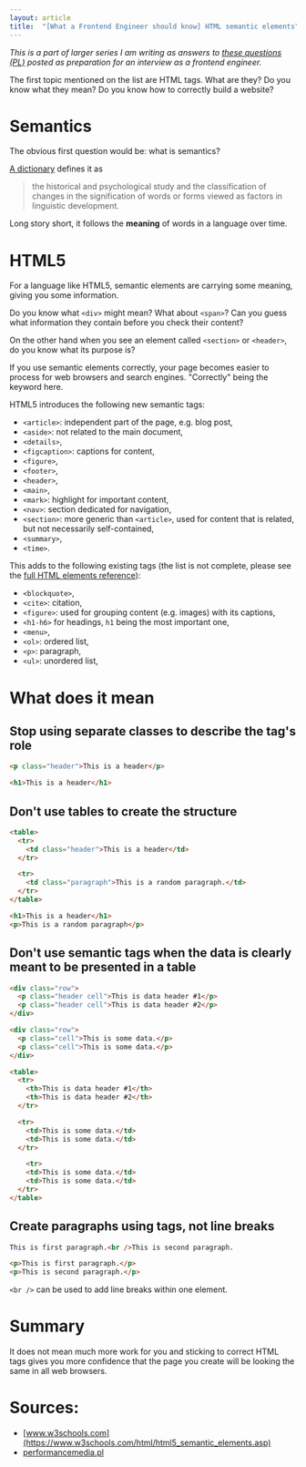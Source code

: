 ```yaml
---
layout: article
title:  "[What a Frontend Engineer should know] HTML semantic elements"
---
```


*This is a part of larger series I am writing as answers to [these questions (PL)](https://solutionchaser.com/rekrutacja-na-front-end-developera-porady-pytania/) posted as preparation for an interview as a frontend engineer.*

The first topic mentioned on the list are HTML tags. What are they? Do you know what they mean? Do you know how to correctly build a website?

<!--more-->

# Semantics

The obvious first question would be: what is semantics?

[A dictionary](https://www.merriam-webster.com/dictionary/semantics) defines it as
> the historical and psychological study and the classification of changes in the signification of words or forms viewed as factors in linguistic development.

Long story short, it follows the **meaning** of words in a language over time.

# HTML5

For a language like HTML5, semantic elements are carrying some meaning, giving you some information.

Do you know what `<div>` might mean? What about `<span>`? Can you guess what information they contain before you check their content?

On the other hand when you see an element called `<section>` or `<header>`, do you know what its purpose is?

If you use semantic elements correctly, your page becomes easier to process for web browsers and search engines. "Correctly" being the keyword here.

HTML5 introduces the following new semantic tags:

* `<article>`: independent part of the page, e.g. blog post,
* `<aside>`: not related to the main document,
* `<details>`,
* `<figcaption>`: captions for content,
* `<figure>`,
* `<footer>`,
* `<header>`,
* `<main>`,
* `<mark>`: highlight for important content,
* `<nav>`: section dedicated for navigation,
* `<section>`: more generic than `<article>`, used for content that is related, but not necessarily self-contained,
* `<summary>`,
* `<time>`.

This adds to the following existing tags (the list is not complete, please see the [full HTML elements reference](https://developer.mozilla.org/en-US/docs/Web/HTML/Element)):

* `<blockquote>`,
* `<cite>`: citation,
* `<figure>`: used for grouping content (e.g. images) with its captions,
* `<h1-h6>` for headings, `h1` being the most important one,
* `<menu>`,
* `<ol>`: ordered list,
* `<p>`: paragraph,
* `<ul>`: unordered list,

# What does it mean

## Stop using separate classes to describe the tag's role

```html
<p class="header">This is a header</p>
```

```html
<h1>This is a header</h1>
```

## Don't use tables to create the structure

```html
<table>
  <tr>
    <td class="header">This is a header</td>
  </tr>

  <tr>
    <td class="paragraph">This is a random paragraph.</td>
  </tr>
</table>
```

```html
<h1>This is a header</h1>
<p>This is a random paragraph</p>
```

## Don't use semantic tags when the data is clearly meant to be presented in a table

```html
<div class="row">
  <p class="header cell">This is data header #1</p>
  <p class="header cell">This is data header #2</p>
</div>

<div class="row">
  <p class="cell">This is some data.</p>
  <p class="cell">This is some data.</p>
</div>
```

```html
<table>
  <tr>
    <th>This is data header #1</th>
    <th>This is data header #2</th>
  </tr>

  <tr>
    <td>This is some data.</td>
    <td>This is some data.</td>
  </tr>

    <tr>
    <td>This is some data.</td>
    <td>This is some data.</td>
  </tr>
</table>
```

## Create paragraphs using tags, not line breaks

```html
This is first paragraph.<br />This is second paragraph.
```

```html
<p>This is first paragraph.</p>
<p>This is second paragraph.</p>
```

`<br />` can be used to add line breaks within one element.

# Summary

It does not mean much more work for you and sticking to correct HTML tags gives you more confidence that the page you create will be looking the same in all web browsers.

# Sources:

* [www.w3schools.com](https://www.w3schools.com/html/html5_semantic_elements.asp)
* [performancemedia.pl](https://performancemedia.pl/blog/semantyka-czyli-jak-poprawnie-stosowac-znaczniki-html/)